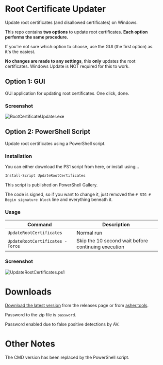 # Root Certificate Updater
Update root certificates (and disallowed certificates) on Windows.

This repo contains **two options** to update root certificates. **Each option performs the same procedure.** 

If you're not sure which option to choose, use the GUI (the first option) as it's the easiest.

**No changes are made to any settings**, this **only** updates the root certificates. Windows Update is NOT required for this to work.

## **Option 1:** GUI
GUI application for updating root certificates. One click, done.

### Screenshot
![RootCertificateUpdater.exe](https://asher.tools/img/root_certificate_updater.png)

## **Option 2:** PowerShell Script
Update root certificates using a PowerShell script.

### Installation
You can either download the PS1 script from here, or install using...

```powershell
Install-Script UpdateRootCertificates
```

This script is published on PowerShell Gallery.

The code is signed, so if you want to change it, just removed the `# SIG # Begin signature block` line and everything beneath it.

### Usage
|Command|Description|
|--|--|
|`UpdateRootCertificates`|Normal run|
|`UpdateRootCertificates -Force`|Skip the 10 second wait before continuing execution|

### Screenshot
![UpdateRootCertificates.ps1](https://asher.tools/img/root_certificate_updater_script.png)

# Downloads

[Download the latest version](https://github.com/asheroto/Root-Certificate-Updater/releases/latest/download/Root_Certificate_Updater.zip) from the releases page or from [asher.tools](https://asher.tools).

Password to the zip file is `password`.

Password enabled due to false positive detections by AV.

# Other Notes

The CMD version has been replaced by the PowerShell script.